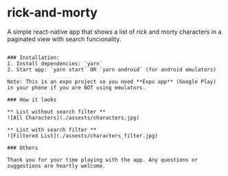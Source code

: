 # rick-and-morty
A simple react-native app that shows a list of rick and morty characters in a paginated view with search funcionality.
```

### Installation:
1. Install dependencies: `yarn`
2. Start app: `yarn start` OR `yarn android` (for android emulators)

Note: This is an expo project so you need **Expo app** (Google Play) in your phone if you are NOT using emulators.

### How it looks

** List without search filter **
![All Characters](./assests/characters.jpg)

** List with search filter **
![Filtered List](./assests/characters_filter.jpg)

### Others

Thank you for your time playing with the app. Any questions or suggestions are heartly welcome.